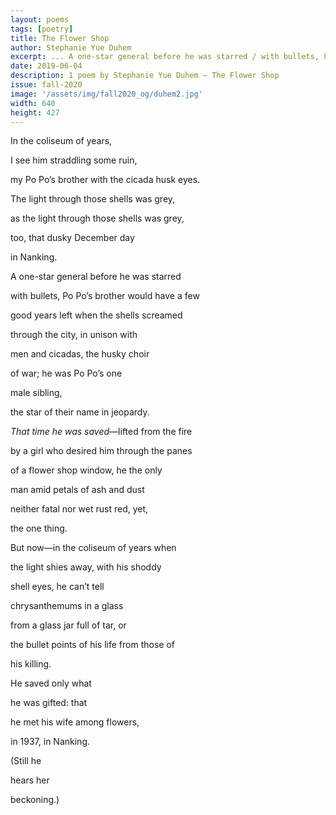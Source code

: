 ```yaml
---
layout: poems
tags: [poetry]
title: The Flower Shop
author: Stephanie Yue Duhem
excerpt: ... A one-star general before he was starred / with bullets, Po Po’s brother would have a few / good years left ...
date: 2019-06-04
description: 1 poem by Stephanie Yue Duhem – The Flower Shop
issue: fall-2020
image: '/assets/img/fall2020_og/duhem2.jpg'
width: 640
height: 427
---
```


<div class="stanza">
<p class="poemline">In the coliseum of years,</p>
<p class="poemline">I see him straddling some ruin,</p>
</div>
<div class="stanza">
<p class="poemline">my Po Po’s brother with the cicada husk eyes.</p>
<p class="poemline">The light through those shells was grey,</p>
</div>
<div class="stanza">
<p class="poemline">as the light through those shells was grey,</p>
<p class="poemline">too, that dusky December day</p>
<p class="poemline jahn-indent">in Nanking.</p>
</div>
<div class="stanza">
<p class="poemline">A one-star general before he was starred</p>
<p class="poemline">with bullets, Po Po’s brother would have a few</p>
</div>
<div class="stanza">
<p class="poemline">good years left when the shells screamed</p>
<p class="poemline">through the city, in unison with</p>
</div>
<div class="stanza">
<p class="poemline">men and cicadas, the husky choir</p>
<p class="poemline">of war; he was Po Po’s one</p>
<p class="poemline jahn-indent">male sibling,</p>
</div>
<div class="stanza">
<p class="poemline">the star of their name in jeopardy.</p>
<p class="poemline"><em>That time he was saved</em>—lifted from the fire</p>
</div>
<div class="stanza">
<p class="poemline">by a girl who desired him through the panes</p>
<p class="poemline">of a flower shop window, he the only</p>
</div>
<div class="stanza">
<p class="poemline">man amid petals of ash and dust</p>
<p class="poemline">neither fatal nor wet rust red, yet,</p>
<p class="poemline jahn-indent">the one thing.</p>
</div>
<div class="stanza">
<p class="poemline">But now—in the coliseum of years when</p>
<p class="poemline">the light shies away, with his shoddy</p>
</div>
<div class="stanza">
<p class="poemline">shell eyes, he can’t tell</p>
<p class="poemline">chrysanthemums in a glass</p>
</div>
<div class="stanza">
<p class="poemline">from a glass jar full of tar, or</p>
<p class="poemline">the bullet points of his life from those of</p>
<p class="poemline jahn-indent">his killing.</p>
</div>
<div class="stanza">
<p class="poemline">He saved only what</p>
<p class="poemline">he was gifted: that</p>
</div>
<div class="stanza">
<p class="poemline">he met his wife among flowers,</p>
<p class="poemline">in 1937, in Nanking.</p>
</div>
<div class="stanza">
<p class="poemline">(Still he</p>
<p class="poemline">hears her</p>
<p class="poemline jahn-indent">beckoning.)</p>
</div>
